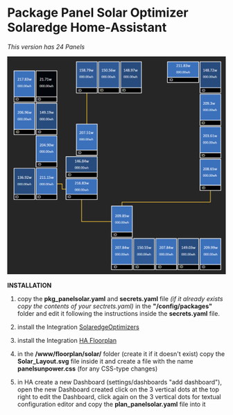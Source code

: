 # Package Panel Solar Optimizer Solaredge Home-Assistant 
_This version has 24 Panels_

![Header](https://github.com/DeFlanko/hassio-package-panel-solar/blob/main/doc/Solar%20Panel.png)

**INSTALLATION**

1. copy the **pkg_panelsolar.yaml** and **secrets.yaml** file _(if it already exists copy the contents of your sectrets.yaml)_ in the **"/config/packages"** folder and edit it following the instructions inside the **secrets.yaml** file.

2. install the Integration [SolaredgeOptimizers](https://github.com/ProudElm/solaredgeoptimizers) <!-- omit in toc -->

3. install the Integration [HA Floorplan](https://github.com/ExperienceLovelace/ha-floorplan) <!-- omit in toc -->

4. in the **/www/floorplan/solar/** folder (create it if it doesn't exist) copy the **Solar_Layout.svg** file inside it and create a file with the name **panelsunpower.css** (for any CSS-type changes) 

5. in HA create a new Dashboard (settings/dashboards "add dashboard"), open the new Dashboard created click on the 3 vertical dots at the top right to edit the Dashboard, click again on the 3 vertical dots for textual configuration editor and copy the **plan_panelsolar.yaml** file into it
